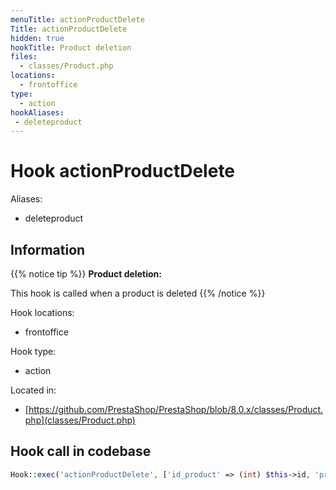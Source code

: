 ```yaml
---
menuTitle: actionProductDelete
Title: actionProductDelete
hidden: true
hookTitle: Product deletion
files:
  - classes/Product.php
locations:
  - frontoffice
type:
  - action
hookAliases:
 - deleteproduct
---
```


# Hook actionProductDelete

Aliases: 
 - deleteproduct



## Information

{{% notice tip %}}
**Product deletion:** 

This hook is called when a product is deleted
{{% /notice %}}

Hook locations: 
  - frontoffice

Hook type: 
  - action

Located in: 
  - [https://github.com/PrestaShop/PrestaShop/blob/8.0.x/classes/Product.php](classes/Product.php)

## Hook call in codebase

```php
Hook::exec('actionProductDelete', ['id_product' => (int) $this->id, 'product' => $this])
```